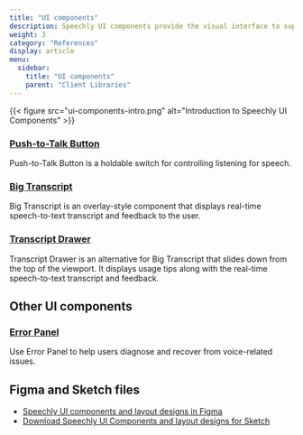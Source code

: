 ```yaml
---
title: "UI components"
description: Speechly UI components provide the visual interface to support voice functionality.
weight: 3
category: "References"
display: article
menu:
  sidebar:
    title: "UI components"
    parent: "Client Libraries"
---
```


<script>
  // updateTab function specific to this pages' tabs; called by updateTab() in app.js
  function updateTab() {
    let urlParams = new URLSearchParams(window.location.search);
    selectTab("platform", urlParams.get("platform"));
  }
</script>

{{< figure src="ui-components-intro.png" alt="Introduction to Speechly UI Components" >}}

### [Push-to-Talk Button](/client-libraries/ui-components/push-to-talk-button)

Push-to-Talk Button is a holdable switch for controlling listening for speech.

### [Big Transcript](/client-libraries/ui-components/big-transcript)

Big Transcript is an overlay-style component that displays real-time speech-to-text transcript and feedback to the user.

### [Transcript Drawer](/client-libraries/ui-components/transcript-drawer)

Transcript Drawer is an alternative for Big Transcript that slides down from the top of the viewport. It displays usage tips along with the real-time speech-to-text transcript and feedback.

## Other UI components

### [Error Panel](/client-libraries/ui-components/error-panel)

Use Error Panel to help users diagnose and recover from voice-related issues.

## Figma and Sketch files

- [Speechly UI components and layout designs in Figma](https://www.figma.com/file/CqXMKQX6LNSnSai00P5xbz/Speechly-UI?node-id=0%3A1)
- [Download Speechly UI Components and layout designs for Sketch](https://speechly.github.io/speechly-ui-assets/speechly-ui.sketch)
